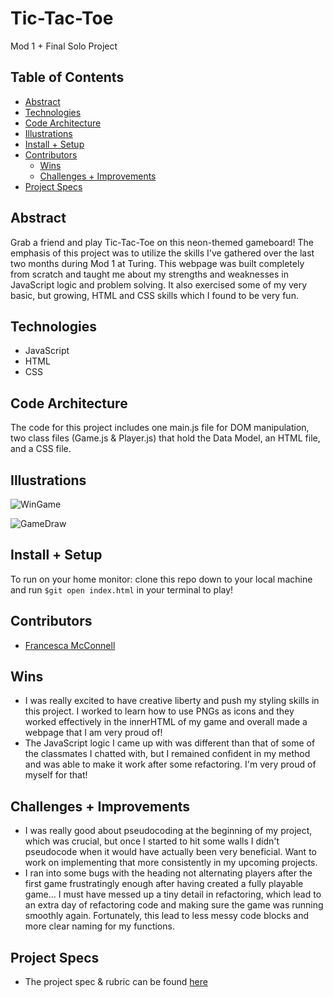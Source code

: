 # Tic-Tac-Toe
Mod 1 + Final Solo Project

## Table of Contents
  - [Abstract](#abstract)
  - [Technologies](#technologies)
  - [Code Architecture](#code-architecture)
  - [Illustrations](#illustrations)
  - [Install + Setup](#install-+-Setup)
  - [Contributors](#contributors)
	- [Wins](#wins)
	- [Challenges + Improvements](#challenges-+-Improvements)
  - [Project Specs](#project-specs)

## Abstract

  Grab a friend and play Tic-Tac-Toe on this neon-themed gameboard!
The emphasis of this project was to utilize the skills I've gathered over the last two months during Mod 1 at Turing. This webpage was built completely from scratch and taught me about my strengths and weaknesses in JavaScript logic and problem solving. It also exercised some of my very basic, but growing, HTML and CSS skills which I found to be very fun.

## Technologies
  - JavaScript
  - HTML
  - CSS

## Code Architecture
  The code for this project includes one main.js file for DOM manipulation, two class files (Game.js & Player.js) that hold the Data Model, an HTML file, and a CSS file.

## Illustrations

![WinGame](https://media.giphy.com/media/nqSxPWwmSNniKDXv6Z/giphy.gif)

![GameDraw](https://media.giphy.com/media/VdSsXvFjOXHi1FJJG3/giphy.gif)

## Install + Setup
  To run on your home monitor: clone this repo down to your local machine and run `$git open index.html` in your terminal to play!

## Contributors
  - [Francesca McConnell](https://github.com/mcfrann/)

## Wins
  - I was really excited to have creative liberty and push my styling skills in this project. I worked to learn how to use PNGs as icons and they worked effectively in the innerHTML of my game and overall made a webpage that I am very proud of!
  - The JavaScript logic I came up with was different than that of some of the classmates I chatted with, but I remained confident in my method and was able to make it work after some refactoring. I'm very proud of myself for that!

## Challenges + Improvements
  - I was really good about pseudocoding at the beginning of my project, which was crucial, but once I started to hit some walls I didn't pseudocode when it would have actually been very beneficial. Want to work on implementing that more consistently in my upcoming projects.
  - I ran into some bugs with the heading not alternating players after the first game frustratingly enough after having created a fully playable game... I must have messed up a tiny detail in refactoring, which lead to an extra day of refactoring code and making sure the game was running smoothly again. Fortunately, this lead to less messy code blocks and more clear naming for my functions.

## Project Specs
  - The project spec & rubric can be found [here](https://frontend.turing.edu/projects/module-1/tic-tac-toe-solo.html)
